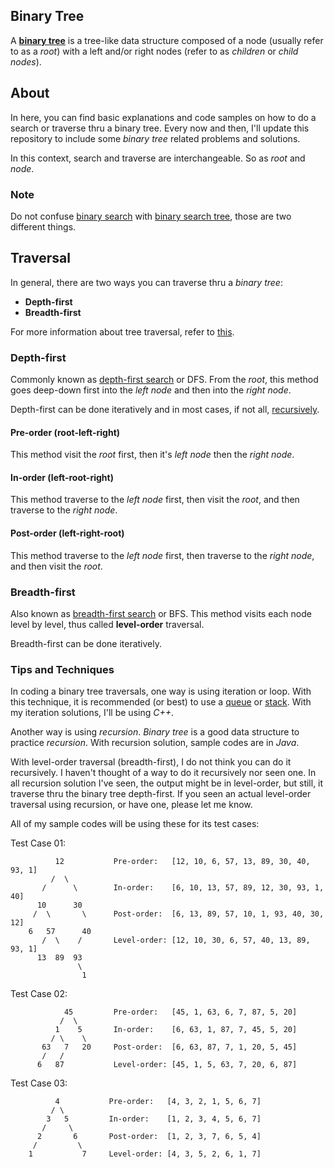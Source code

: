 ## Binary Tree
A **[binary tree](https://en.wikipedia.org/wiki/Binary_tree)** is a tree-like data structure composed of a node (usually refer to as a *root*) with a left and/or right nodes (refer to as *children* or *child nodes*).

## About
In here, you can find basic explanations and code samples on how to do a search or traverse thru a binary tree. Every now and then, I'll update this repository to include some *binary tree* related problems and solutions.  

In this context, search and traverse are interchangeable. So as *root* and *node*.

### Note
Do not confuse [binary search](https://en.wikipedia.org/wiki/Binary_search_algorithm) with [binary search tree](https://en.wikipedia.org/wiki/Binary_search_tree), those are two different things.

## Traversal
In general, there are two ways you can traverse thru a *binary tree*:
* **Depth-first**
* **Breadth-first**

For more information about tree traversal, refer to [this](https://en.wikipedia.org/wiki/Tree_traversal).

### Depth-first
Commonly known as [depth-first search](https://en.wikipedia.org/wiki/Tree_traversal#Depth-first_search_of_binary_tree) or DFS. From the *root*, this method goes deep-down first into the *left node* and then into the *right node*. 

Depth-first can be done iteratively and in most cases, if not all, [recursively](https://en.wikipedia.org/wiki/Recursion_(computer_science)).

#### Pre-order (root-left-right)
This method visit the *root* first, then it's *left node* then the *right node*.

#### In-order (left-root-right)
This method traverse to the *left node* first, then visit the *root*, and then traverse to the *right node*.

#### Post-order (left-right-root)
This method traverse to the *left node* first, then traverse to the *right node*, and then visit the *root*.

### Breadth-first
Also known as [breadth-first search](https://en.wikipedia.org/wiki/Tree_traversal#Breadth-first_search) or BFS. This method visits each node level by level, thus called **level-order** traversal. 

Breadth-first can be done iteratively.

### Tips and Techniques
In coding a binary tree traversals, one way is using iteration or loop. With this technique, it is recommended (or best) to use a [queue](https://en.wikipedia.org/wiki/Queue_(abstract_data_type)) or [stack](https://en.wikipedia.org/wiki/Stack_%28abstract_data_type%29). With my iteration solutions, I'll be using *C++*.

Another way is using *recursion*. *Binary tree* is a good data structure to practice *recursion*. With recursion solution, sample codes are in *Java*.

With level-order traversal (breadth-first), I do not think you can do it recursively. I haven't thought of a way to do it recursively nor seen one. In all recursion solution I've seen, the output might be in level-order, but still, it traverse thru the binary tree depth-first. If you seen an actual level-order traversal using recursion, or have one, please let me know.

All of my sample codes will be using these for its test cases: 

Test Case 01:
```
          12           Pre-order:   [12, 10, 6, 57, 13, 89, 30, 40, 93, 1]
         /  \          
       /      \        In-order:    [6, 10, 13, 57, 89, 12, 30, 93, 1, 40]
      10      30       
     /  \       \      Post-order:  [6, 13, 89, 57, 10, 1, 93, 40, 30, 12]
    6   57      40     
       /  \    /       Level-order: [12, 10, 30, 6, 57, 40, 13, 89, 93, 1]
      13  89  93       
               \      
                1
```

Test Case 02:
```
            45         Pre-order:   [45, 1, 63, 6, 7, 87, 5, 20]
           /  \
          1    5       In-order:    [6, 63, 1, 87, 7, 45, 5, 20]
         / \    \
       63   7   20     Post-order:  [6, 63, 87, 7, 1, 20, 5, 45]
       /   / 
      6   87           Level-order: [45, 1, 5, 63, 7, 20, 6, 87]
```

Test Case 03:
```
          4           Pre-order:   [4, 3, 2, 1, 5, 6, 7]
         / \
        3   5         In-order:    [1, 2, 3, 4, 5, 6, 7]
       /     \
      2       6       Post-order:  [1, 2, 3, 7, 6, 5, 4]
     /         \
    1           7     Level-order: [4, 3, 5, 2, 6, 1, 7]
```